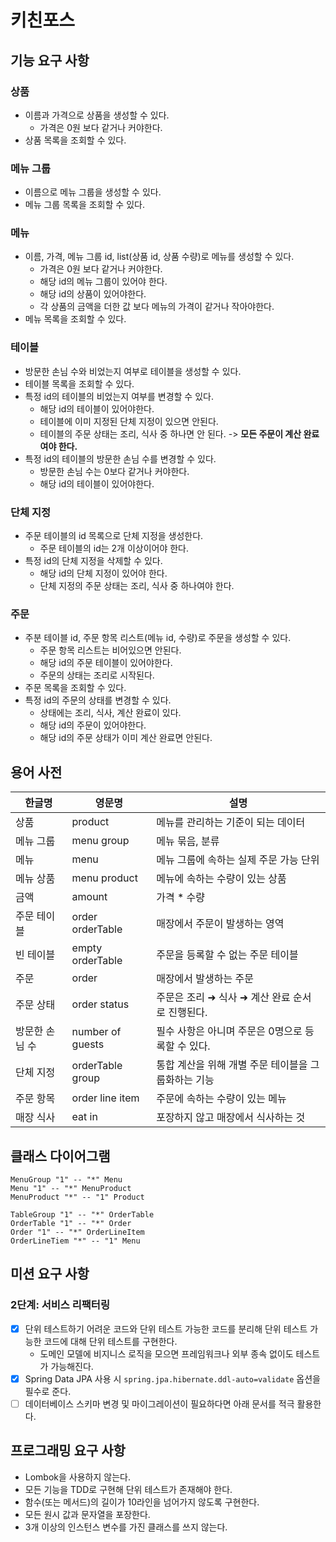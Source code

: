 # 키친포스

## 기능 요구 사항

### 상품
- 이름과 가격으로 상품을 생성할 수 있다. 
  - 가격은 0원 보다 같거나 커야한다.
- 상품 목록을 조회할 수 있다. 

### 메뉴 그룹
- 이름으로 메뉴 그룹을 생성할 수 있다. 
- 메뉴 그룹 목록을 조회할 수 있다. 

### 메뉴
- 이름, 가격, 메뉴 그룹 id, list(상품 id, 상품 수량)로 메뉴를 생성할 수 있다. 
  - 가격은 0원 보다 같거나 커야한다.
  - 해당 id의 메뉴 그룹이 있어야 한다.
  - 해당 id의 상품이 있어야한다.
  - 각 상품의 금액을 더한 값 보다 메뉴의 가격이 같거나 작아야한다.
- 메뉴 목록을 조회할 수 있다. 

### 테이블
- 방문한 손님 수와 비었는지 여부로 테이블을 생성할 수 있다. 
- 테이블 목록을 조회할 수 있다. 
- 특정 id의 테이블의 비었는지 여부를 변경할 수 있다. 
  - 해당 id의 테이블이 있어야한다.
  - 테이블에 이미 지정된 단체 지정이 있으면 안된다.
  - 테이블의 주문 상태는 조리, 식사 중 하나면 안 된다. -> **모든 주문이 계산 완료여야 한다.**  
- 특정 id의 테이블의 방문한 손님 수를 변경할 수 있다. 
  - 방문한 손님 수는 0보다 같거나 커야한다.
  - 해당 id의 테이블이 있어야한다.

### 단체 지정
- 주문 테이블의 id 목록으로 단체 지정을 생성한다.
  - 주문 테이블의 id는 2개 이상이어야 한다.
- 특정 id의 단체 지정을 삭제할 수 있다. 
  - 해당 id의 단체 지정이 있어야 한다.
  - 단체 지정의 주문 상태는 조리, 식사 중 하나여야 한다.

### 주문
- 주분 테이블 id, 주문 항목 리스트(메뉴 id, 수량)로 주문을 생성할 수 있다. 
  - 주문 항목 리스트는 비어있으면 안된다.
  - 해당 id의 주문 테이블이 있어야한다.
  - 주문의 상태는 조리로 시작된다.
- 주문 목록을 조회할 수 있다. 
- 특정 id의 주문의 상태를 변경할 수 있다.
  - 상태에는 조리, 식사, 계산 완료이 있다.
  - 해당 id의 주문이 있어야한다.
  - 해당 id의 주문 상태가 이미 계산 완료면 안된다.

## 용어 사전

| 한글명 | 영문명 | 설명 |
| --- | --- | --- |
| 상품 | product | 메뉴를 관리하는 기준이 되는 데이터 |
| 메뉴 그룹 | menu group | 메뉴 묶음, 분류 |
| 메뉴 | menu | 메뉴 그룹에 속하는 실제 주문 가능 단위 |
| 메뉴 상품 | menu product | 메뉴에 속하는 수량이 있는 상품 |
| 금액 | amount | 가격 * 수량 |
| 주문 테이블 | order orderTable | 매장에서 주문이 발생하는 영역 |
| 빈 테이블 | empty orderTable | 주문을 등록할 수 없는 주문 테이블 |
| 주문 | order | 매장에서 발생하는 주문 |
| 주문 상태 | order status | 주문은 조리 ➜ 식사 ➜ 계산 완료 순서로 진행된다. |
| 방문한 손님 수 | number of guests | 필수 사항은 아니며 주문은 0명으로 등록할 수 있다. |
| 단체 지정 | orderTable group | 통합 계산을 위해 개별 주문 테이블을 그룹화하는 기능 |
| 주문 항목 | order line item | 주문에 속하는 수량이 있는 메뉴 |
| 매장 식사 | eat in | 포장하지 않고 매장에서 식사하는 것 |

## 클래스 다이어그램

```uml
MenuGroup "1" -- "*" Menu
Menu "1" -- "*" MenuProduct
MenuProduct "*" -- "1" Product

TableGroup "1" -- "*" OrderTable
OrderTable "1" -- "*" Order
Order "1" -- "*" OrderLineItem
OrderLineTiem "*" -- "1" Menu
```

## 미션 요구 사항

### 2단계: 서비스 리팩터링

- [X] 단위 테스트하기 어려운 코드와 단위 테스트 가능한 코드를 분리해 단위 테스트 가능한 코드에 대해 단위 테스트를 구현한다.
  - 도메인 모델에 비지니스 로직을 모으면 프레임워크나 외부 종속 없이도 테스트가 가능해진다.
- [X] Spring Data JPA 사용 시 `spring.jpa.hibernate.ddl-auto=validate` 옵션을 필수로 준다.
- [ ] 데이터베이스 스키마 변경 및 마이그레이션이 필요하다면 아래 문서를 적극 활용한다.

## 프로그래밍 요구 사항

- Lombok을 사용하지 않는다.
- 모든 기능을 TDD로 구현해 단위 테스트가 존재해야 한다.
- 함수(또는 메서드)의 길이가 10라인을 넘어가지 않도록 구현한다.
- 모든 원시 값과 문자열을 포장한다.
- 3개 이상의 인스턴스 변수를 가진 클래스를 쓰지 않는다.
